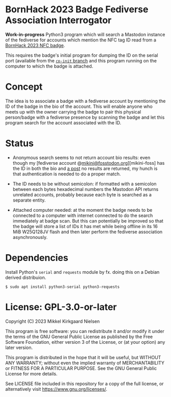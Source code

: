 # BornHack 2023 Badge Fediverse Association Interrogator

**Work-in-progress** Python3 program which will search a Mastodon instance of
the fediverse for accounts which mention the NFC tag ID read from a [BornHack
2023 NFC badge][badge].

[badge]: https://github.com/bornhack/badge2023

This requires the badge's initial program for dumping the ID on the serial port
(available from the [`cp-init` branch][cpinit] and this program running on the
computer to which the badge is attached.

[cpinit]: https://github.com/bornhack/badge2023/tree/cp-init

# Concept

The idea is to associate a badge with a fediverse account by mentioning the ID
of the badge in the bio of the account. This will enable anyone who meets up
with the owner carrying the badge to pair this physical person/badge with a
fediverse presence by scanning the badge and let this program search for the
account associated with the ID.

# Status

* Anonymous search seems to not return account bio results: even though my
[fediverse account @mikini@fosstodon.org][mikini-foss] has the ID in both
the bio and [a post][foss-post] no results are returned, my hunch is that
authentication is needed to do a proper match.

[foss-bio]: https://fosstodon.org/@mikini
[foss-post]: https://fosstodon.org/@mikini/110839840685439057

* The ID needs to be without semicolon: if formatted with a semicolon between
each bytes hexadecimal numbers the Mastodon API returns unrelated accounts,
probably because each byte is searched as a separate entity.

* Attached computer needed: at the moment the badge needs to be connected to a
computer with internet connected to do the search immediately at badge scan.
But this can potentially be improved so that the badge will store a list of IDs
it has met while being offline in its 16 MiB W25Q128JV flash and then later
perform the fediverse association asynchronously.

# Dependencies

Install Python's `serial` and `requests` module by fx. doing this on a Debian
derived distribuion.

```
$ sudo apt install python3-serial python3-requests
```

# License: GPL-3.0-or-later

Copyright (C) 2023 Mikkel Kirkgaard Nielsen

This program is free software: you can redistribute it and/or modify it under
the terms of the GNU General Public License as published by the Free Software
Foundation, either version 3 of the License, or (at your option) any later
version.

This program is distributed in the hope that it will be useful, but WITHOUT
ANY WARRANTY; without even the implied warranty of MERCHANTABILITY or FITNESS
FOR A PARTICULAR PURPOSE. See the GNU General Public License for more details.

See LICENSE file included in this repository for a copy of the full license, or
alternatively visit https://www.gnu.org/licenses/.
